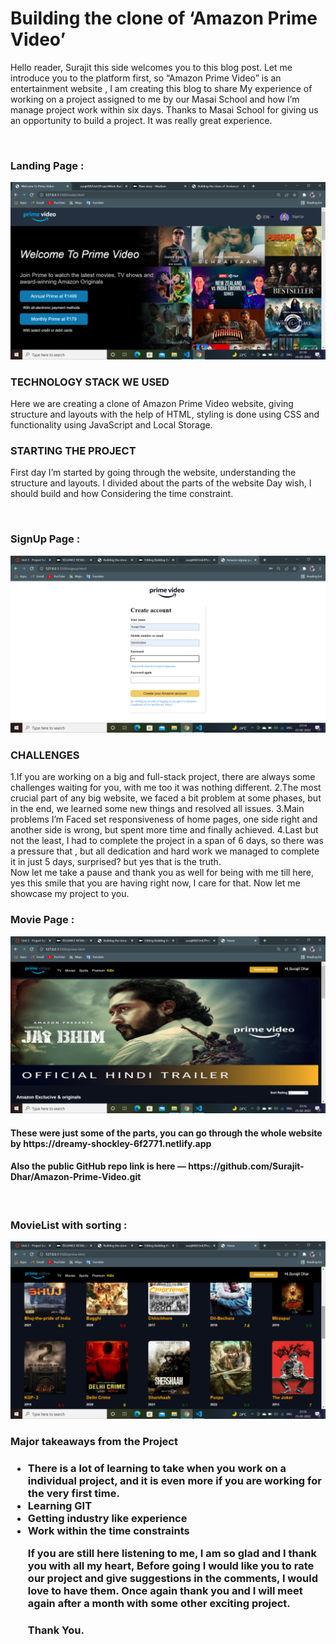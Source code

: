 
<h1>Building the clone of ‘Amazon Prime Video’</h1>

<p>Hello reader, Surajit this side welcomes you to this blog post. Let me introduce you to the platform first, so “Amazon Prime Video” is an entertainment website , I am creating this blog to share My experience of working on a project assigned to me by our Masai School and how I’m manage project work within six days. Thanks to Masai School for giving us an opportunity to build a project. It was really great experience.</p>
<br/>
<h3>Landing Page : </h3>
<img src="https://raw.githubusercontent.com/Surajit-Dhar/Photos/main/Screenshot%20(81).png" alt="project pik">

<h3>TECHNOLOGY STACK WE USED</h3>
<p>Here we are creating a clone of Amazon Prime Video website, giving structure and layouts with the help of HTML, styling is done using CSS and functionality using JavaScript and Local Storage.</p>

<h3>STARTING THE PROJECT</h3>
<p>First day I’m started by going through the website, understanding the structure and layouts.
I divided about the parts of the website Day wish, I should build and how Considering the time constraint.</p>
<br/>
<h3>SignUp Page : </h3>
<img src="https://raw.githubusercontent.com/Surajit-Dhar/Photos/main/Screenshot%20(82).png" alt="project pik">

<h3>CHALLENGES</h3>
1.If you are working on a big and full-stack project, there are always some challenges waiting for you, with me too it was nothing different.
2.The most crucial part of any big website, we faced a bit problem at some phases, but in the end, we learned some new things and resolved all issues.
3.Main problems I’m Faced set responsiveness of home pages, one side right and another side is wrong, but spent more time and finally achieved.
4.Last but not the least, I had to complete the project in a span of 6 days, so there was a pressure that , but all dedication and hard work we managed to complete it in just 5 days, surprised? but yes that is the truth.
<br/>
Now let me take a pause and thank you as well for being with me till here, yes this smile that you are having right now, I care for that. Now let me showcase my project to you.
<br/>
<h3>Movie Page : </h3>
<img src="https://raw.githubusercontent.com/Surajit-Dhar/Photos/main/Screenshot%20(70).png" alt="project pik">

<h4>These were just some of the parts, you can go through the whole website by https://dreamy-shockley-6f2771.netlify.app</h4>
<h4>Also the public GitHub repo link is here — https://github.com/Surajit-Dhar/Amazon-Prime-Video.git</h4>
<br/>
<h3>MovieList with sorting : </h3>
<img src="https://raw.githubusercontent.com/Surajit-Dhar/Photos/main/Screenshot%20(71).png" alt="project pik">
<h3>Major takeaways from the Project<h3>
<ul>
<li>There is a lot of learning to take when you work on a individual project, and it is even more if you are working for the very first time.</li>
  <li>Learning GIT</li>
  <li>Getting industry like experience</li>
  <li>Work within the time constraints</li>
<p>If you are still here listening to me, I am so glad and I thank you with all my heart, Before going I would like you to rate our project and give suggestions in the comments, I would love to have them. Once again thank you and I will meet again after a month with some other exciting project.</P>
  <h4>Thank You.</h4>
